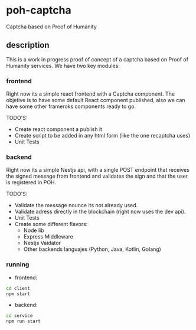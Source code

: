 # poh-captcha
Captcha based on Proof of Humanity

## description
This is a work in progress proof of concept of a captcha based on Proof of Humanity services.
We have two key modules:

### frontend
Right now its a simple react frontend with a Captcha component. The objetive is to have some default React component published, also we can have some other frameroks components ready to go.


TODO'S:
- Create react component a publish it
- Create script to be added in any html form (like the one recaptcha uses)
- Unit Tests

### backend
Right now its a simple Nestjs api, with a single POST endpoint that receives the signed message from frontend and validates the sign and that the user is registered in POH.

TODO'S:
- Validate the message nounce its not already used.
- Validate adress directly in the blockchain (right now uses the dev api).
- Unit Tests
- Create some different flavors:
    - Node lib
    - Express Middleware
    - Nestjs Vaidator
    - Other backends languajes (Python, Java, Kotlin, Golang)

### running
- frontend:
```bash
cd client
npm start
```

- backend:
```bash
cd service
npm run start
```
